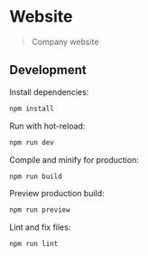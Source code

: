 # Website

> Company website

## Development

Install dependencies:

```zsh
npm install
```

Run with hot-reload:

```zsh
npm run dev
```

Compile and minify for production:

```zsh
npm run build
```

Preview production build:

```zsh
npm run preview
```

Lint and fix files:

```zsh
npm run lint
```
